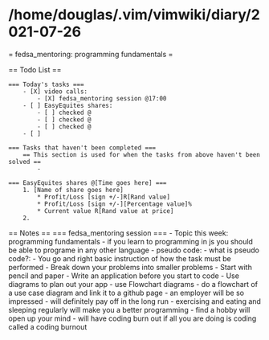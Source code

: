 # /home/douglas/.vim/vimwiki/diary/2021-07-26

= fedsa_mentoring: programming fundamentals =

== Todo List ==

	=== Today's tasks ===
		- [X] video calls:
			- [X] fedsa_mentoring session @17:00
        - [ ] EasyEquites shares:
            - [ ] checked @
            - [ ] checked @
            - [ ] checked @
		- [ ]

	=== Tasks that haven't been completed ===
		== This section is used for when the tasks from above haven't been solved ==
			-

	=== EasyEquites shares @[Time goes here] ===
		1. [Name of share goes here]
			* Profit/Loss [sign +/-]R[Rand value]
			* Profit/Loss [sign +/-][Percentage value]%
			* Current value R[Rand value at price]
		2.

== Notes ==
	=== fedsa_mentoring session ===
		- Topic this week: programming fundamentals 
		- if you learn to programming in js you should be able to programe in any other language
		- pseudo code:
			- what is pseudo code?:
				- You go and right basic instruction of how the task must be performed
		- Break down your problems into smaller problems
		- Start with pencil and paper
		- Write an application before you start to code
		- Use diagrams to plan out your app
		- use Flowchart diagrams
		- do a flowchart of a use case diagram and link it to a github page
		- an employer will be so impressed
		- will definitely pay off in the long run
		- exercising and eating and sleeping regularly will make you a better programming
		- find a hobby will open up your mind
		- will have coding burn out if all you are doing is coding called a coding burnout
